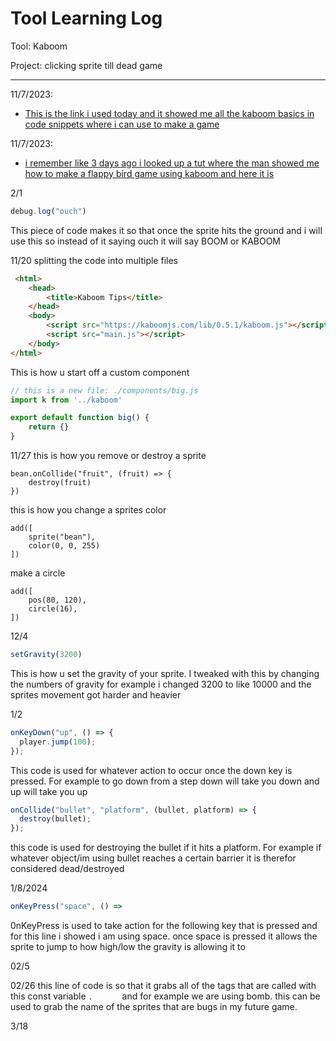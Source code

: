 # Tool Learning Log

Tool: Kaboom

Project: clicking sprite till dead game

---

11/7/2023:
* [This is the link i used today and it showed me all the kaboom basics in code snippets where i can use to make a game](https://kaboomjs.com/doc/setup)

11/7/2023:
* [i remember like 3 days ago i looked up a tut where the man showed me how to make a flappy bird game using kaboom and here it is](https://www.youtube.com/watch?v=hgReGsh5xVU)

2/1
```js
debug.log("ouch")
```
This piece of code makes it so that once the sprite hits the ground and i will use this so instead of it saying ouch it will say BOOM or KABOOM
<!--
* Links you used today (websites, videos, etc)
* Things you tried, progress you made, etc
* Challenges, a-ha moments, etc
* Questions you still have
* What you're going to try next
-->
11/20
splitting the code into multiple files
```html
 <html>
	<head>
		<title>Kaboom Tips</title>
	</head>
	<body>
		<script src="https://kaboomjs.com/lib/0.5.1/kaboom.js"></script>
		<script src="main.js"></script>
	</body>
</html>
```
This is how u start off a custom component
```js
// this is a new file: ./components/big.js
import k from '../kaboom'

export default function big() {
	return {}
}
```
11/27
this is how you remove or destroy a sprite
```
bean.onCollide("fruit", (fruit) => {
    destroy(fruit)
})
```
this is how you change a sprites color
```
add([
    sprite("bean"),
    color(0, 0, 255)
])
```
make a circle
```
add([
    pos(80, 120),
    circle(16),
])
```




12/4
``` js
setGravity(3200)
```
This is how u set the gravity of your sprite.
I tweaked with this by changing the numbers of gravity for example i changed 3200 to like 10000 and the sprites movement got harder and heavier


1/2
``` js
onKeyDown("up", () => {
  player.jump(100);
});
```
This code is used for whatever action to occur once the down key is pressed. For example to go down from a step down will take you down and up will take you up


``` js
onCollide("bullet", "platform", (bullet, platform) => {
  destroy(bullet);
});
```
this code is used for destroying the bullet if it hits a platform. For example if whatever object/im using bullet reaches a certain barrier it is therefor considered dead/destroyed

1/8/2024
```js
onKeyPress("space", () =>
```
0nKeyPress is used to take action for the following key that is pressed and for this line i showed i am using space. once space is pressed it allows the sprite to jump to how high/low the gravity is allowing it to


02/5

02/26
this line of code is so that it grabs all of the tags that are called with this const variable `.      ` and for example we are using bomb. this can be used to grab the name of the sprites that are bugs in my future game.


3/18
